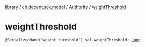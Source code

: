 [library](../../index.md) / [ch.decent.sdk.model](../index.md) / [Authority](index.md) / [weightThreshold](./weight-threshold.md)

# weightThreshold

`@SerializedName("weight_threshold") val weightThreshold: `[`Long`](https://kotlinlang.org/api/latest/jvm/stdlib/kotlin/-long/index.html)